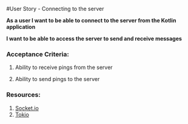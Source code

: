 #User Story - Connecting to the server 

**As a user I want to be able to connect to the server from the Kotlin application**

**I want to be able to access the server to send and receive messages**

### Acceptance Criteria:

1. Ability to receive pings from the server

2. Ability to send pings to the server

### Resources:

1. [Socket.io](https://socket.io/)
2. [Tokio](https://v0-1--tokio.netlify.app/docs/going-deeper/chat/)

